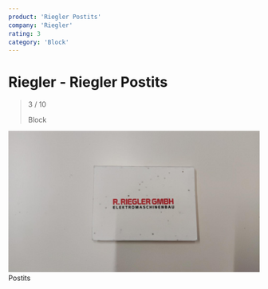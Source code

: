 ```yaml
---
product: 'Riegler Postits'
company: 'Riegler'
rating: 3
category: 'Block'
---
```


# Riegler - Riegler Postits
>
> 3 / 10
>
> Block

![Riegler Postits](assets\riegler-riegler-postits-6c472b89-49e8-4c7a-9507-f1fdab25d3a3.jpg)
Postits
